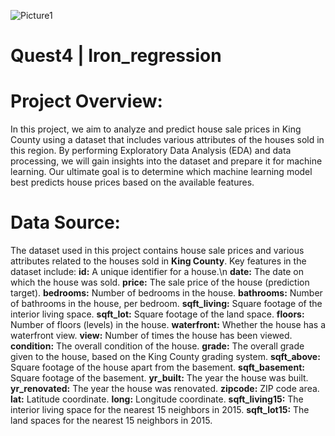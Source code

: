 
![Picture1](https://github.com/Negar86/Quest4-Iron_regression/assets/160590005/01b08b50-c719-42c5-9861-57977bb8c75f)

# Quest4 | Iron_regression

# Project Overview:
In this project, we aim to analyze and predict house sale prices in King County using a dataset that includes various attributes of the houses sold in this region. By performing Exploratory Data Analysis (EDA) and data processing, we will gain insights into the dataset and prepare it for machine learning. Our ultimate goal is to determine which machine learning model best predicts house prices based on the available features.

# Data Source:
The dataset used in this project contains house sale prices and various attributes related to the houses sold in **King County**. Key features in the dataset include:
**id:** A unique identifier for a house.\n
**date:** The date on which the house was sold.
**price:** The sale price of the house (prediction target).
**bedrooms:** Number of bedrooms in the house.
**bathrooms:** Number of bathrooms in the house, per bedroom.
**sqft_living:** Square footage of the interior living space.
**sqft_lot:** Square footage of the land space.
**floors:** Number of floors (levels) in the house.
**waterfront:** Whether the house has a waterfront view.
**view:** Number of times the house has been viewed.
**condition:** The overall condition of the house.
**grade:** The overall grade given to the house, based on the King County grading system.
**sqft_above:** Square footage of the house apart from the basement.
**sqft_basement:** Square footage of the basement.
**yr_built:** The year the house was built.
**yr_renovated:** The year the house was renovated.
**zipcode:** ZIP code area.
**lat:** Latitude coordinate.
**long:** Longitude coordinate.
**sqft_living15:** The interior living space for the nearest 15 neighbors in 2015.
**sqft_lot15:** The land spaces for the nearest 15 neighbors in 2015.
